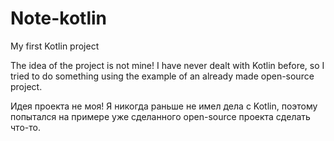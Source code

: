 # Note-kotlin
My first Kotlin project 

The idea of the project is not mine! I have never dealt with Kotlin before, so I tried to do something using the example of an already made open-source project.

Идея проекта не моя! Я никогда раньше не имел дела с Kotlin, поэтому попытался на примере уже сделанного open-source проекта сделать что-то.
